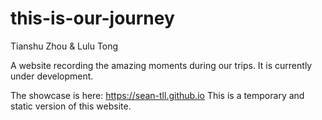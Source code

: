 # this-is-our-journey

Tianshu Zhou & Lulu Tong

A website recording the amazing moments during our trips. It is currently under development.

The showcase is here: https://sean-tll.github.io This is a temporary and static version of this website.

